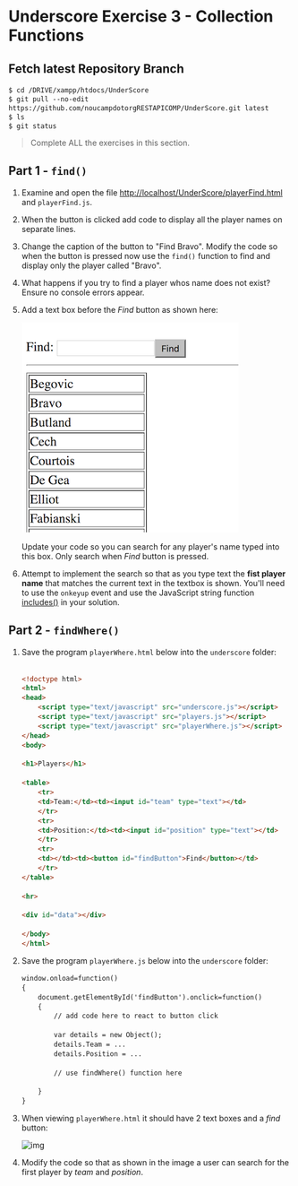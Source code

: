 # Underscore Exercise 3 - Collection Functions

## Fetch latest Repository Branch

```
$ cd /DRIVE/xampp/htdocs/UnderScore
$ git pull --no-edit https://github.com/noucampdotorgRESTAPICOMP/UnderScore.git latest
$ ls
$ git status

```

> Complete ALL the exercises in this section.

## Part 1 - ``find()``

1.	Examine and open the file [http://localhost/UnderScore/playerFind.html](http://localhost/UnderScore/playerFind.html) and ``playerFind.js``.

1.	When the button is clicked add code to display all the player names on separate lines.

1.	Change the caption of the button to "Find Bravo".  Modify the code so when the button is pressed now use the ``find()`` function to find and display only the player called "Bravo".

1.	What happens if you try to find a player whos name does not exist?  Ensure no console errors appear.

1.	Add a text box before the *Find* button as shown here:

	![img](https://github.com/noucampdotorgRESTAPICOMP/UnderScore/blob/master/images/findPlayers1.png)

	Update your code so you can search for any player's name typed into this box. Only search when *Find* button is pressed.

1.	Attempt to implement the search so that as you type text the **fist player name** that matches the current text in the textbox is shown.  You'll need to use the ``onkeyup`` event and use the JavaScript string function [includes()](https://www.w3schools.com/jsref/jsref_includes.asp) in your solution.


## Part 2 - ``findWhere()``

1.	Save the program ``playerWhere.html`` below into the ``underscore`` folder:

	```html

	<!doctype html>
	<html>
	<head>
	    <script type="text/javascript" src="underscore.js"></script>
	    <script type="text/javascript" src="players.js"></script>
	    <script type="text/javascript" src="playerWhere.js"></script> 
	</head>
	<body>

	<h1>Players</h1>

	<table>
		<tr>
		<td>Team:</td><td><input id="team" type="text"></td>
		</tr>
		<tr>
		<td>Position:</td><td><input id="position" type="text"></td>
		</tr>
		<tr>
		<td></td><td><button id="findButton">Find</button></td>
		</tr>
	</table>

	<hr>

	<div id="data"></div>

	</body>
	</html>

	```

1.	Save the program ``playerWhere.js`` below into the ``underscore`` folder:

	```html
	window.onload=function()
	{
		document.getElementById('findButton').onclick=function()
		{
			// add code here to react to button click
			
			var details = new Object();
			details.Team = ...
			details.Position = ...

			// use findWhere() function here

		}
	}

	```

1.	When viewing ``playerWhere.html`` it should have 2 text boxes and a *find* button:

	![img](https://github.com/barcaxi/WD12017/blob/master/images/playerWhere.png)


1.	Modify the code so that as shown in the image a user can search for the first player by *team* and *position*.



